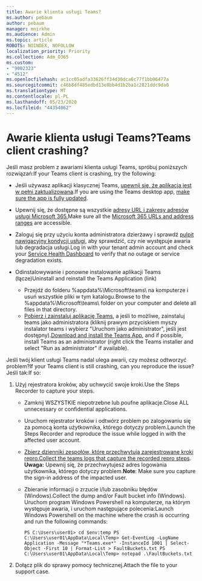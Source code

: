 ```yaml
---
title: Awarie klienta usługi Teams?
ms.author: pebaum
author: pebaum
manager: mnirkhe
ms.audience: Admin
ms.topic: article
ROBOTS: NOINDEX, NOFOLLOW
localization_priority: Priority
ms.collection: Adm_O365
ms.custom:
- "9002323"
- "4512"
ms.openlocfilehash: ac1cc05adfa33626ff34d30dca6c77f1bb96477a
ms.sourcegitcommit: c46b8df485edbd13e8bb4d1b2ba1c2821ddc9da0
ms.translationtype: MT
ms.contentlocale: pl-PL
ms.lasthandoff: 05/23/2020
ms.locfileid: "44354062"
---
```

# <a name="teams-client-crashing"></a><span data-ttu-id="63d19-102">Awarie klienta usługi Teams?</span><span class="sxs-lookup"><span data-stu-id="63d19-102">Teams client crashing?</span></span>

<span data-ttu-id="63d19-103">Jeśli masz problem z awariami klienta usługi Teams, spróbuj poniższych rozwiązań:</span><span class="sxs-lookup"><span data-stu-id="63d19-103">If your Teams client is crashing, try the following:</span></span>

- <span data-ttu-id="63d19-104">Jeśli używasz aplikacji klasycznej Teams, [upewnij się, że aplikacja jest w pełni zaktualizowana](https://support.office.com/article/Update-Microsoft-Teams-535a8e4b-45f0-4f6c-8b3d-91bca7a51db1).</span><span class="sxs-lookup"><span data-stu-id="63d19-104">If you are using the Teams desktop app, [make sure the app is fully updated](https://support.office.com/article/Update-Microsoft-Teams-535a8e4b-45f0-4f6c-8b3d-91bca7a51db1).</span></span>

- <span data-ttu-id="63d19-105">Upewnij się, że dostępne są wszystkie [adresy URL i zakresy adresów usługi Microsoft 365.](https://docs.microsoft.com/microsoftteams/connectivity-issues)</span><span class="sxs-lookup"><span data-stu-id="63d19-105">Make sure all the [Microsoft 365 URLs and address ranges](https://docs.microsoft.com/microsoftteams/connectivity-issues) are accessible.</span></span>

- <span data-ttu-id="63d19-106">Zaloguj się przy użyciu konta administratora dzierżawy i sprawdź [pulpit nawigacyjny kondycji usługi,](https://docs.microsoft.com/office365/enterprise/view-service-health) aby sprawdzić, czy nie występuje awaria lub degradacja usługi.</span><span class="sxs-lookup"><span data-stu-id="63d19-106">Log in with your tenant admin account and check your [Service Health Dashboard](https://docs.microsoft.com/office365/enterprise/view-service-health) to verify that no outage or service degradation exists.</span></span>

- <span data-ttu-id="63d19-107">Odinstalowywanie i ponowne instalowanie aplikacji Teams (łącze)</span><span class="sxs-lookup"><span data-stu-id="63d19-107">Uninstall and reinstall the Teams Application (link)</span></span>
    - <span data-ttu-id="63d19-108">Przejdź do folderu %appdata%\Microsoft\teams\ na komputerze i usuń wszystkie pliki w tym katalogu.</span><span class="sxs-lookup"><span data-stu-id="63d19-108">Browse to the %appdata%\Microsoft\teams\ folder on your computer and delete all files in that directory.</span></span>
    - <span data-ttu-id="63d19-109">[Pobierz i zainstaluj aplikację Teams](https://www.microsoft.com/microsoft-365/microsoft-teams/group-chat-software#office-DesktopAppDownload-ofoushy), a jeśli to możliwe, zainstaluj teams jako administratora (kliknij prawym przyciskiem myszy instalator teams i wybierz "Uruchom jako administrator", jeśli jest dostępny).</span><span class="sxs-lookup"><span data-stu-id="63d19-109">[Download and install the Teams App](https://www.microsoft.com/microsoft-365/microsoft-teams/group-chat-software#office-DesktopAppDownload-ofoushy), and if possible, install Teams as an administrator (right click the Teams installer and select "Run as administrator" if available).</span></span>

<span data-ttu-id="63d19-110">Jeśli twój klient usługi Teams nadal ulega awarii, czy możesz odtworzyć problem?</span><span class="sxs-lookup"><span data-stu-id="63d19-110">If your Teams client is still crashing, can you reproduce the issue?</span></span> <span data-ttu-id="63d19-111">Jeśli tak:</span><span class="sxs-lookup"><span data-stu-id="63d19-111">If so:</span></span>

1. <span data-ttu-id="63d19-112">Użyj rejestratora kroków, aby uchwycić swoje kroki.</span><span class="sxs-lookup"><span data-stu-id="63d19-112">Use the Steps Recorder to capture your steps.</span></span>
    - <span data-ttu-id="63d19-113">Zamknij WSZYSTKIE niepotrzebne lub poufne aplikacje.</span><span class="sxs-lookup"><span data-stu-id="63d19-113">Close ALL unnecessary or confidential applications.</span></span>
    - <span data-ttu-id="63d19-114">Uruchom rejestrator kroków i odtwórz problem po zalogowaniu się za pomocą konta użytkownika, którego dotyczy problem.</span><span class="sxs-lookup"><span data-stu-id="63d19-114">Launch the Steps Recorder and reproduce the issue while logged in with the affected user account.</span></span>
    - <span data-ttu-id="63d19-115">[Zbierz dzienniki zespołów, które przechwytują zarejestrowane kroki repro.](https://docs.microsoft.com/microsoftteams/log-files)</span><span class="sxs-lookup"><span data-stu-id="63d19-115">[Collect the teams logs that capture the recorded repro steps](https://docs.microsoft.com/microsoftteams/log-files).</span></span> <span data-ttu-id="63d19-116">**Uwaga:** Upewnij się, że przechwytujesz adres logowania użytkownika, którego dotyczy problem.</span><span class="sxs-lookup"><span data-stu-id="63d19-116">**Note**: Make sure you capture the sign-in address of the impacted user.</span></span>
    - <span data-ttu-id="63d19-117">Zbieranie informacji o zrzucie i/lub zasobniku błędów (Windows).</span><span class="sxs-lookup"><span data-stu-id="63d19-117">Collect the dump and/or Fault bucket info (Windows).</span></span> <span data-ttu-id="63d19-118">Uruchom program Windows Powershell na komputerze, na którym występuje awaria, i uruchom następujące polecenia:</span><span class="sxs-lookup"><span data-stu-id="63d19-118">Launch Windows Powershell on the machine where the crash is occurring and run the following commands:</span></span>

        `
        PS C:\Users\user01> cd $env:temp
        PS C:\Users\user01\AppData\Local\Temp> Get-EventLog -LogName Application -Message "*Teams.exe*" -InstanceId 1001 | Select-Object -First 10 | Format-List > FaultBuckets.txt
        PS C:\Users\user01\AppData\Local\Temp> notepad .\FaultBuckets.txt
        `
    
2. <span data-ttu-id="63d19-119">Dołącz plik do sprawy pomocy technicznej.</span><span class="sxs-lookup"><span data-stu-id="63d19-119">Attach the file to your support case.</span></span>
